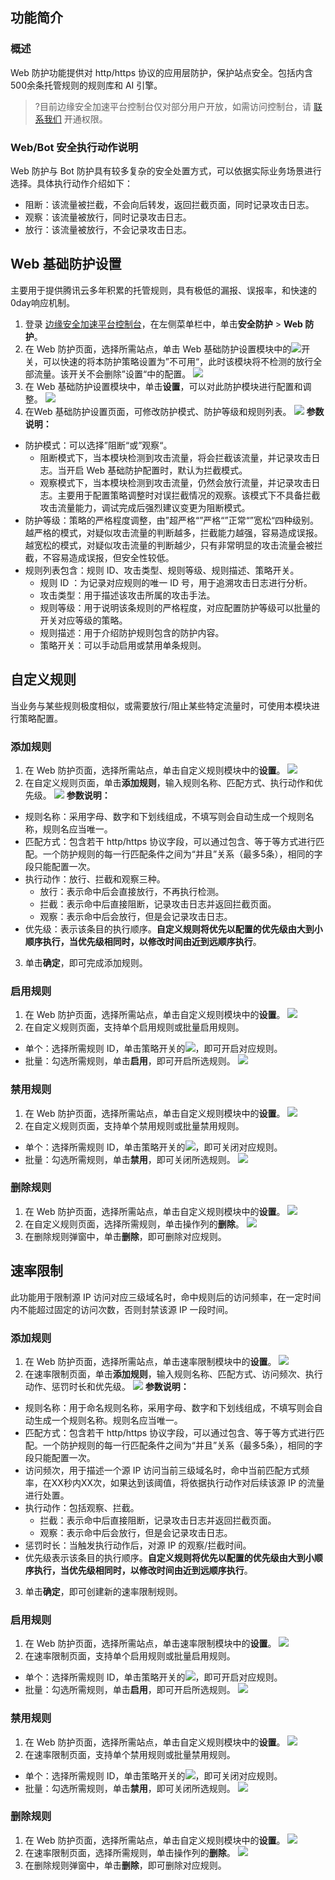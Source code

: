 ## 功能简介
### 概述
Web 防护功能提供对 http/https 协议的应用层防护，保护站点安全。包括内含500余条托管规则的规则库和 AI 引擎。
>?目前边缘安全加速平台控制台仅对部分用户开放，如需访问控制台，请 [联系我们](https://cloud.tencent.com/online-service) 开通权限。

### Web/Bot 安全执行动作说明[](id:explain)
Web 防护与 Bot 防护具有较多复杂的安全处置方式，可以依据实际业务场景进行选择。具体执行动作介绍如下：
- 阻断：该流量被拦截，不会向后转发，返回拦截页面，同时记录攻击日志。
- 观察：该流量被放行，同时记录攻击日志。
- 放行：该流量被放行，不会记录攻击日志。

## Web 基础防护设置
主要用于提供腾讯云多年积累的托管规则，具有极低的漏报、误报率，和快速的0day响应机制。
1. 登录 [边缘安全加速平台控制台](https://console.cloud.tencent.com/edgeone)，在左侧菜单栏中，单击**安全防护** > **Web 防护**。
2. 在 Web 防护页面，选择所需站点，单击 Web 基础防护设置模块中的![](https://qcloudimg.tencent-cloud.cn/raw/7d363152eb0ea6c823ae278c4d118dc6.png)开关，可以快速的将本防护策略设置为”不可用“，此时该模块将不检测的放行全部流量。该开关不会删除”设置“中的配置。
![](https://qcloudimg.tencent-cloud.cn/raw/35ef7db5bc89d4f3dd99b2b148cd3401.png)
2. 在 Web 基础防护设置模块中，单击**设置**，可以对此防护模块进行配置和调整。
![](https://qcloudimg.tencent-cloud.cn/raw/6e7be0a03e71bb672c3dbb4da6ab3ab7.png)
3. 在Web 基础防护设置页面，可修改防护模式、防护等级和规则列表。
![](https://qcloudimg.tencent-cloud.cn/raw/0f0d15340df33c34809ea97753bc4940.png)
**参数说明：**
 - 防护模式：可以选择”阻断“或”观察“。
   - 阻断模式下，当本模块检测到攻击流量，将会拦截该流量，并记录攻击日志。当开启 Web 基础防护配置时，默认为拦截模式。
   - 观察模式下，当本模块检测到攻击流量，仍然会放行流量，并记录攻击日志。主要用于配置策略调整时对误拦截情况的观察。该模式下不具备拦截攻击流量能力，调试完成后强烈建议变更为阻断模式。
 - 防护等级：策略的严格程度调整，由”超严格“”严格“”正常“”宽松“四种级别。越严格的模式，对疑似攻击流量的判断越多，拦截能力越强，容易造成误报。越宽松的模式，对疑似攻击流量的判断越少，只有非常明显的攻击流量会被拦截，不容易造成误报，但安全性较低。
 - 规则列表包含：规则 ID、攻击类型、规则等级、规则描述、策略开关。
    - 规则 ID ：为记录对应规则的唯一 ID 号，用于追溯攻击日志进行分析。
    - 攻击类型：用于描述该攻击所属的攻击手法。
    - 规则等级：用于说明该条规则的严格程度，对应配置防护等级可以批量的开关对应等级的策略。
    - 规则描述：用于介绍防护规则包含的防护内容。
    - 策略开关：可以手动启用或禁用单条规则。
  
## 自定义规则
当业务与某些规则极度相似，或需要放行/阻止某些特定流量时，可使用本模块进行策略配置。

### 添加规则
1. 在 Web 防护页面，选择所需站点，单击自定义规则模块中的**设置**。
![](https://qcloudimg.tencent-cloud.cn/raw/7e3728041ccc8a64a39d46433b0a49ee.png)
2. 在自定义规则页面，单击**添加规则**，输入规则名称、匹配方式、执行动作和优先级。
![](https://qcloudimg.tencent-cloud.cn/raw/be18d003ed7fab9a30c07ec098a644eb.png)
**参数说明：**
 - 规则名称：采用字母、数字和下划线组成，不填写则会自动生成一个规则名称，规则名应当唯一。
 - 匹配方式：包含若干 http/https 协议字段，可以通过包含、等于等方式进行匹配。一个防护规则的每一行匹配条件之间为“并且”关系（最多5条），相同的字段只能配置一次。
 - 执行动作：放行、拦截和观察三种。
    - 放行：表示命中后会直接放行，不再执行检测。
    - 拦截：表示命中后直接阻断，记录攻击日志并返回拦截页面。
    - 观察：表示命中后会放行，但是会记录攻击日志。
 - 优先级：表示该条目的执行顺序。**自定义规则将优先以配置的优先级由大到小顺序执行，当优先级相同时，以修改时间由近到远顺序执行**。
3. 单击**确定**，即可完成添加规则。

### 启用规则
1. 在 Web 防护页面，选择所需站点，单击自定义规则模块中的**设置**。
![](https://qcloudimg.tencent-cloud.cn/raw/7e3728041ccc8a64a39d46433b0a49ee.png)
2. 在自定义规则页面，支持单个启用规则或批量启用规则。
  - 单个：选择所需规则 ID，单击策略开关的![](https://qcloudimg.tencent-cloud.cn/raw/171fbbf6fe32c80aba5be84541814e23.png)，即可开启对应规则。
  - 批量：勾选所需规则，单击**启用**，即可开启所选规则。
![](https://qcloudimg.tencent-cloud.cn/raw/0a9b88c78789eb0980633b9417453c84.png)

### 禁用规则
1. 在 Web 防护页面，选择所需站点，单击自定义规则模块中的**设置**。
![](https://qcloudimg.tencent-cloud.cn/raw/7e3728041ccc8a64a39d46433b0a49ee.png)
2. 在自定义规则页面，支持单个禁用规则或批量禁用规则。
  - 单个：选择所需规则 ID，单击策略开关的![](https://qcloudimg.tencent-cloud.cn/raw/057134e300a8daaed49b0d60348921e3.png)，即可关闭对应规则。
  - 批量：勾选所需规则，单击**禁用**，即可关闭所选规则。
![](https://qcloudimg.tencent-cloud.cn/raw/0b33ce885bedcd99eb63df66fdaacf3f.png)

### 删除规则
1. 在 Web 防护页面，选择所需站点，单击自定义规则模块中的**设置**。
![](https://qcloudimg.tencent-cloud.cn/raw/7e3728041ccc8a64a39d46433b0a49ee.png)
2. 在自定义规则页面，选择所需规则，单击操作列的**删除**。
![](https://qcloudimg.tencent-cloud.cn/raw/1fbda2358347710e25893a69d6329d91.png)
3. 在删除规则弹窗中，单击**删除**，即可删除对应规则。


## 速率限制
此功能用于限制源 IP 访问对应三级域名时，命中规则后的访问频率，在一定时间内不能超过固定的访问次数，否则封禁该源 IP 一段时间。

### 添加规则
1. 在 Web 防护页面，选择所需站点，单击速率限制模块中的**设置**。
![](https://qcloudimg.tencent-cloud.cn/raw/95e5ad3ef155b595433c83b78c1c025d.png)
2. 在速率限制页面，单击**添加规则**，输入规则名称、匹配方式、访问频次、执行动作、惩罚时长和优先级。
![](https://qcloudimg.tencent-cloud.cn/raw/5302c7330657e3770a1a6af50a1a2f9f.png)
**参数说明：**
 - 规则名称：用于命名规则名称，采用字母、数字和下划线组成，不填写则会自动生成一个规则名称。规则名应当唯一。
 - 匹配方式：包含若干 http/https 协议字段，可以通过包含、等于等方式进行匹配。一个防护规则的每一行匹配条件之间为“并且”关系（最多5条），相同的字段只能配置一次。
 - 访问频次，用于描述一个源 IP 访问当前三级域名时，命中当前匹配方式频率，在XX秒内XX次，如果达到该阈值，将依据执行动作对后续该源 IP 的流量进行处置。
 - 执行动作：包括观察、拦截。
    - 拦截：表示命中后直接阻断，记录攻击日志并返回拦截页面。
    - 观察：表示命中后会放行，但是会记录攻击日志。
 - 惩罚时长：当触发执行动作后，对源 IP 的观察/拦截时间。
 - 优先级表示该条目的执行顺序。**自定义规则将优先以配置的优先级由大到小顺序执行，当优先级相同时，以修改时间由近到远顺序执行**。
3. 单击**确定**，即可创建新的速率限制规则。

### 启用规则
1. 在 Web 防护页面，选择所需站点，单击速率限制模块中的**设置**。
![](https://qcloudimg.tencent-cloud.cn/raw/95e5ad3ef155b595433c83b78c1c025d.png)
2. 在速率限制页面，支持单个启用规则或批量启用规则。
  - 单个：选择所需规则 ID，单击策略开关的![](https://qcloudimg.tencent-cloud.cn/raw/171fbbf6fe32c80aba5be84541814e23.png)，即可开启对应规则。
  - 批量：勾选所需规则，单击**启用**，即可开启所选规则。
![](https://qcloudimg.tencent-cloud.cn/raw/6149377aebceb3ea139ee24f01ff7d7d.png)



### 禁用规则
1. 在 Web 防护页面，选择所需站点，单击自定义规则模块中的**设置**。
![](https://qcloudimg.tencent-cloud.cn/raw/7e3728041ccc8a64a39d46433b0a49ee.png)
2. 在速率限制页面，支持单个禁用规则或批量禁用规则。
  - 单个：选择所需规则 ID，单击策略开关的![](https://qcloudimg.tencent-cloud.cn/raw/eff5ccb39d4480475860ffb0b1ab0267.png)，即可关闭对应规则。
  - 批量：勾选所需规则，单击**禁用**，即可关闭所选规则。
![](https://qcloudimg.tencent-cloud.cn/raw/aac6066235239dcbd412a5696605468d.png)


### 删除规则
1. 在 Web 防护页面，选择所需站点，单击自定义规则模块中的**设置**。
![](https://qcloudimg.tencent-cloud.cn/raw/7e3728041ccc8a64a39d46433b0a49ee.png)
2. 在速率限制页面，选择所需规则，单击操作列的**删除**。
![](https://qcloudimg.tencent-cloud.cn/raw/e44c4ceda4d87d760cef3e8204150d98.png)
3. 在删除规则弹窗中，单击**删除**，即可删除对应规则。
